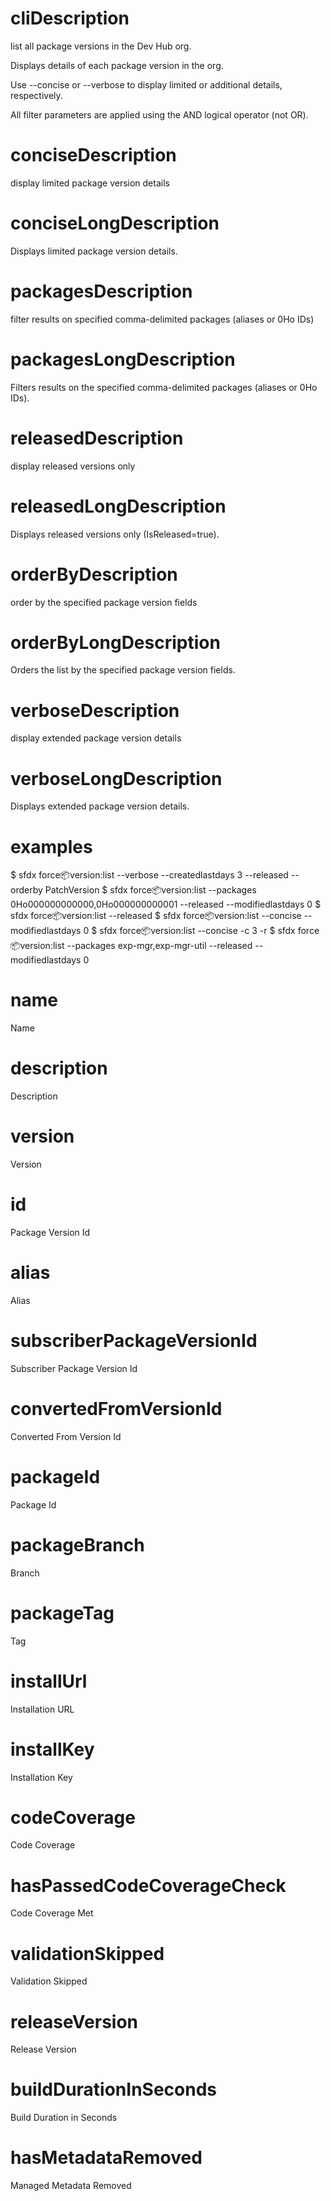 # cliDescription

list all package versions in the Dev Hub org.

Displays details of each package version in the org.

Use --concise or --verbose to display limited or additional details, respectively.

All filter parameters are applied using the AND logical operator (not OR).

# conciseDescription

display limited package version details

# conciseLongDescription

Displays limited package version details.

# packagesDescription

filter results on specified comma-delimited packages (aliases or 0Ho IDs)

# packagesLongDescription

Filters results on the specified comma-delimited packages (aliases or 0Ho IDs).

# releasedDescription

display released versions only

# releasedLongDescription

Displays released versions only (IsReleased=true).

# orderByDescription

order by the specified package version fields

# orderByLongDescription

Orders the list by the specified package version fields.

# verboseDescription

display extended package version details

# verboseLongDescription

Displays extended package version details.

# examples

$ sfdx force:package:version:list --verbose --createdlastdays 3 --released --orderby PatchVersion
$ sfdx force:package:version:list --packages 0Ho000000000000,0Ho000000000001 --released --modifiedlastdays 0
$ sfdx force:package:version:list --released
$ sfdx force:package:version:list --concise --modifiedlastdays 0
$ sfdx force:package:version:list --concise -c 3 -r
$ sfdx force:package:version:list --packages exp-mgr,exp-mgr-util --released --modifiedlastdays 0

# name

Name

# description

Description

# version

Version

# id

Package Version Id

# alias

Alias

# subscriberPackageVersionId

Subscriber Package Version Id

# convertedFromVersionId

Converted From Version Id

# packageId

Package Id

# packageBranch

Branch

# packageTag

Tag

# installUrl

Installation URL

# installKey

Installation Key

# codeCoverage

Code Coverage

# hasPassedCodeCoverageCheck

Code Coverage Met

# validationSkipped

Validation Skipped

# releaseVersion

Release Version

# buildDurationInSeconds

Build Duration in Seconds

# hasMetadataRemoved

Managed Metadata Removed
